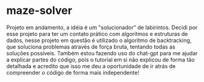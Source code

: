 # maze-solver
Projeto em andamento, a idéia é um "solucionador" de labirintos. Decidi por esse projeto para ter um contato prático com algoritmos e estruturas de dados, nesse projeto
em questão é utilizado o algoritmo de backtracking, que soluciona problemas através de força bruta, tentando todas as soluções possíveis. Também estou fazendo uso do 
chat-gpt para me ajudar a explicar partes do código, pois o tutorial em si não explicou de forma tão detalhada e acredito que isso me deu a oportunidade de ir atrás de
compreender o código de forma mais independente!
